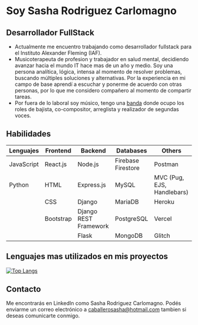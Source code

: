 
<!---
SashaShadow/SashaShadow is a ✨ special ✨ repository because its `README.md` (this file) appears on your GitHub profile.
You can click the Preview link to take a look at your changes.
--->

# Soy Sasha Rodriguez Carlomagno
## Desarrollador FullStack

- Actualmente me encuentro trabajando como desarrollador fullstack para el Instituto Alexander Fleming (IAF).
- Musicoterapeuta de profesion y trabajador en salud mental, decidiendo avanzar hacia el mundo IT hace mas de un año y medio. Soy una persona analítica, lógica, intensa al momento de resolver problemas, buscando múltiples soluciones y alternativas. Por la experiencia en mi campo de base aprendí a escuchar y ponerme de acuerdo con otras personas, por lo que me considero compañero al momento de compartir tareas. 
- Por fuera de lo laboral soy músico, tengo una [banda](https://open.spotify.com/artist/726GuYd6J5Ai5BgancbDfq) donde ocupo los roles de bajista, co-compositor, arreglista y realizador de segundas voces.

## Habilidades

| Lenguajes | Frontend    | Backend     | Databases | Others | 
| ----------- | ----------- | ----------- | ----------- |----------- |
| JavaScript | React.js     | Node.js    | Firebase Firestore | Postman  |
| Python | HTML        | Express.js  | MySQL | MVC (Pug, EJS, Handlebars) |
| | CSS         | Django      | MariaDB | Heroku |
| | Bootstrap |  Django REST Framework  | PostgreSQL | Vercel |
| |             | Flask       | MongoDB | Glitch |

## Lenguajes mas utilizados en mis proyectos 

[![Top Langs](https://github-readme-stats.vercel.app/api/top-langs/?username=SashaShadow&layout=compact&bg_color=3e2266&text_color=74d87e )](https://github.com/SashaShadow/github-readme-stats)

## Contacto
Me encontrarás en LinkedIn como Sasha Rodriguez Carlomagno. Podés enviarme un correo electrónico a caballerosasha@hotmail.com tambien si deseas comunicarte conmigo.
